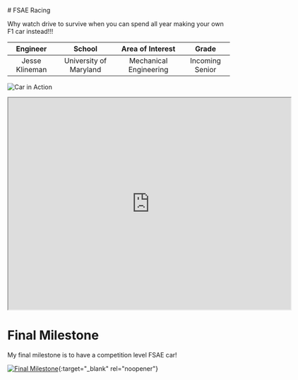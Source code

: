 
﻿# FSAE Racing
 
Why watch drive to survive when you can spend all year making your own F1 car instead!!!

| **Engineer** | **School** | **Area of Interest** | **Grade** |
|:--:|:--:|:--:|:--:|
| Jesse Klineman | University of Maryland | Mechanical Engineering | Incoming Senior

![Car in Action](https://media.giphy.com/media/Z9D7qnRG7xEgy2TWsP/giphy.gif)

<iframe src="https://user-images.githubusercontent.com/56967237/122599349-39b96a80-d03c-11eb-94ac-2a674faf79b6.jpg" width="640" height="480" allow="autoplay"></iframe>



  
# Final Milestone
My final milestone is to have a competition level FSAE car!

[![Final Milestone](https://res.cloudinary.com/marcomontalbano/image/upload/v1623446497/video_to_markdown/images/youtube--gC7nPNMq_IM-c05b58ac6eb4c4700831b2b3070cd403.jpg)](https://www.youtube.com/watch?v=gC7nPNMq_IM "Final Milestone"){:target="_blank" rel="noopener"}

